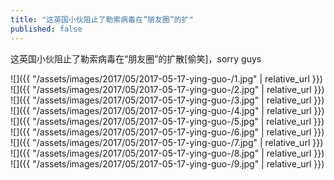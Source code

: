 ```yaml
---
title: "这英国小伙阻止了勒索病毒在“朋友圈”的扩"
published: false
---
```

这英国小伙阻止了勒索病毒在“朋友圈”的扩散[偷笑]，sorry guys



![]({{ "/assets/images/2017/05/2017-05-17-ying-guo-/1.jpg" | relative_url }})
![]({{ "/assets/images/2017/05/2017-05-17-ying-guo-/2.jpg" | relative_url }})
![]({{ "/assets/images/2017/05/2017-05-17-ying-guo-/3.jpg" | relative_url }})
![]({{ "/assets/images/2017/05/2017-05-17-ying-guo-/4.jpg" | relative_url }})
![]({{ "/assets/images/2017/05/2017-05-17-ying-guo-/5.jpg" | relative_url }})
![]({{ "/assets/images/2017/05/2017-05-17-ying-guo-/6.jpg" | relative_url }})
![]({{ "/assets/images/2017/05/2017-05-17-ying-guo-/7.jpg" | relative_url }})
![]({{ "/assets/images/2017/05/2017-05-17-ying-guo-/8.jpg" | relative_url }})
![]({{ "/assets/images/2017/05/2017-05-17-ying-guo-/9.jpg" | relative_url }})
